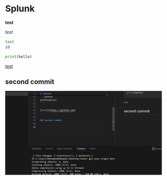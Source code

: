 # Splunk

**test**

*test*

```bash
test
id
```

```python
print(hello)
```

[test](https://github.com)


## second commit


![alt text](image.png)